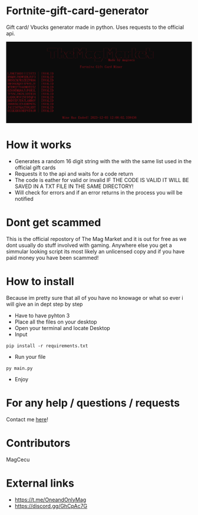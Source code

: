 # Fortnite-gift-card-generator
Gift card/ Vbucks generator made in python. Uses requests to the official api.
<p align="center">
  <img src="img.png">
</p>

# How it works
* Generates a random 16 digit string with the with the same list used in the official gift cards
* Requests it to the api and waits for a code return
* The code is eather for valid or invalid IF THE CODE IS VALID IT WILL BE SAVED IN A TXT FILE IN THE SAME DIRECTORY!
* Will check for errors and if an error returns in the process you will be notified

# Dont get scammed
This is the official repostory of The Mag Market and it is out for free as we dont usually do stuff involved with gaming. Anywhere else you get a simmular looking script its most likely an unlicensed copy and if you have paid money you have been scammed!

# How to install
Because im pretty sure that all of you have no knowage or what so ever i will give an in dept step by step
* Have to have pyhton 3
* Place all the files on your desktop
* Open your terminal and locate Desktop
* Input
```
pip install -r requirements.txt
```
* Run your file
```
py main.py
```
* Enjoy
# For any help / questions / requests
Contact me [here](https://discord.gg/GhCpAc7G)!
# Contributors 
MagCecu

# External links
* https://t.me/OneandOnlyMag
* https://discord.gg/GhCpAc7G

